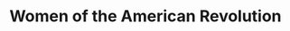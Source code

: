 ---
pid: CH697
title: Women of the American Revolution
location_transcription: city center near Liberty Bell
zipcode: '21202'
outside_phl: 'Baltimore MD '
neighborhood: 
age: '29'
age_range: 20-29
instagram: 
image_file_name: CH_697.jpg
proposal_transcription: 
topic: History,Women
topic_summary: 0, 0
type: Other No Form
keywords_other: american revolution, women
credit: Molly+Becky
image_labels: 
twitter: 
facebook: 
permalink: "/monuments/ch697/"
layout: item-page
---